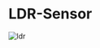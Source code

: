 # LDR-Sensor
![ldr](https://user-images.githubusercontent.com/77171784/107874002-5f8d0200-6ed8-11eb-8254-9a677fb8245d.PNG)
